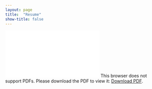 ```yaml
---
layout: page
title:  "Resume"
show-title: false
---
```


<object data="/assets/pdf/resume.pdf" type="application/pdf" width="700px" height="700px">
    <embed src="/assets/pdf/resume.pdf">
        This browser does not support PDFs. Please download the PDF to view it: <a href="http://yoursite.com/the.pdf">Download PDF</a>.</p>
    </embed>
</object>